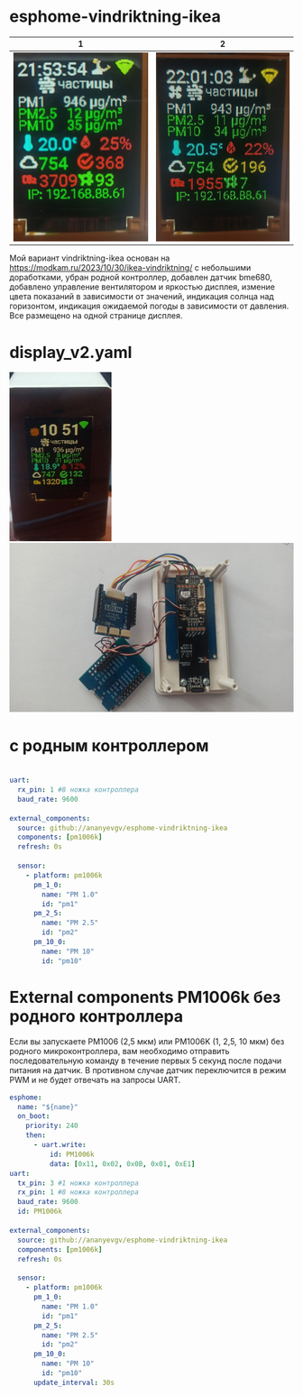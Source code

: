 # esphome-vindriktning-ikea
| 1                                                    | 2                                                   | 
|------------------------------------------------------|-----------------------------------------------------|
| ![1](https://github.com/ananyevgv/esphome-vindriktning-ikea/blob/main/1704567361805.jpg) | ![2](https://github.com/ananyevgv/esphome-vindriktning-ikea/blob/main/1704567697413.jpg) |

Мой вариант vindriktning-ikea основан на https://modkam.ru/2023/10/30/ikea-vindriktning/
с небольшими  доработками, убран родной контроллер, добавлен датчик bme680, добавлено управление вентилятором и яркостью дисплея, измение цвета показаний в зависимости от значений, индикация солнца над горизонтом, индикация ожидаемой погоды в зависимости от давления.
Все размещено на одной странице дисплея.

# display_v2.yaml
<img src="https://github.com/ananyevgv/esphome-vindriktning-ikea/blob/main/v2.jpg" height="300" alt="v2">
<img src="https://github.com/ananyevgv/esphome-vindriktning-ikea/blob/main/ikea.jpg" height="300" alt="board">

# с родным контроллером
```yaml

uart:
  rx_pin: 1 #8 ножка контроллера
  baud_rate: 9600

external_components:
  source: github://ananyevgv/esphome-vindriktning-ikea
  components: [pm1006k]
  refresh: 0s

  sensor:
    - platform: pm1006k
      pm_1_0:   
        name: "PM 1.0"
        id: "pm1"
      pm_2_5:
        name: "PM 2.5"
        id: "pm2"
      pm_10_0:
        name: "PM 10"
        id: "pm10"

```
# External components PM1006k без родного контроллера


Если вы запускаете PM1006 (2,5 мкм) или PM1006K (1, 2,5, 10 мкм) без родного микроконтроллера, вам необходимо отправить последовательную команду в течение первых 5 секунд после подачи питания на датчик. В противном случае датчик переключится в режим PWM и не будет отвечать на запросы UART. 

```yaml
esphome:
  name: "${name}"
  on_boot:
    priority: 240
    then:
      - uart.write:
          id: PM1006k
          data: [0x11, 0x02, 0x0B, 0x01, 0xE1]
uart:
  tx_pin: 3 #1 ножка контроллера
  rx_pin: 1 #8 ножка контроллера
  baud_rate: 9600
  id: PM1006k

external_components:
  source: github://ananyevgv/esphome-vindriktning-ikea
  components: [pm1006k]
  refresh: 0s

  sensor:
    - platform: pm1006k
      pm_1_0:   
        name: "PM 1.0"
        id: "pm1"
      pm_2_5:
        name: "PM 2.5"
        id: "pm2"
      pm_10_0:
        name: "PM 10"
        id: "pm10"
      update_interval: 30s
```

